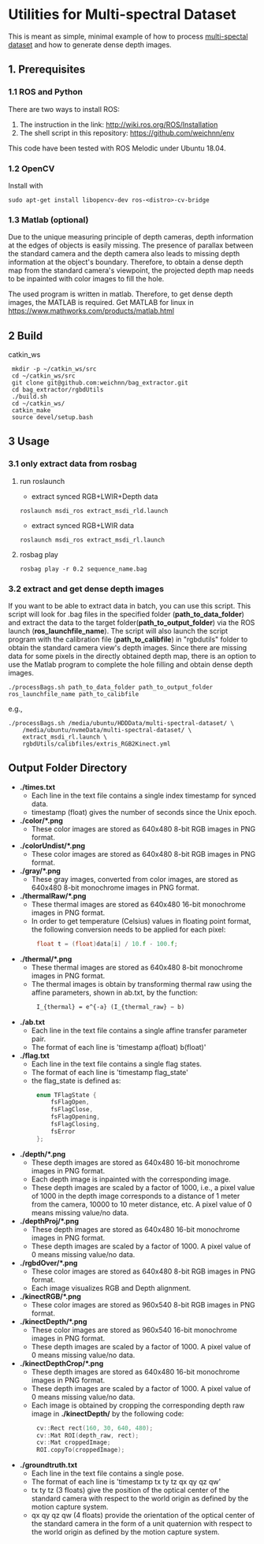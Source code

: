 # Utilities for Multi-spectral Dataset

This is meant as simple, minimal example of how to process [multi-spectal dataset](https://github.com/NGCLAB/multi-spectral-dataset) and how to generate dense depth images.

## 1. Prerequisites

### 1.1 ROS and Python

There are two ways to install ROS:

1. The instruction in the link: <http://wiki.ros.org/ROS/Installation>
2. The shell script in this repository: <https://github.com/weichnn/env>

This code have been tested with ROS Melodic under Ubuntu 18.04.

### 1.2 OpenCV

Install with

``` shell
sudo apt-get install libopencv-dev ros-<distro>-cv-bridge
```

### 1.3 Matlab (optional)

Due to the unique measuring principle of depth cameras, depth information at the edges of objects is easily missing. The presence of parallax between the standard camera and the depth camera also leads to missing depth information at the object's boundary. Therefore, to obtain a dense depth map from the standard camera's viewpoint, the projected depth map needs to be inpainted with color images to fill the hole.

The used program is written in matlab. Therefore, to get dense depth images, the MATLAB is required.
Get MATLAB for linux in <https://www.mathworks.com/products/matlab.html>

## 2 Build 

catkin_ws

``` shell
 mkdir -p ~/catkin_ws/src
 cd ~/catkin_ws/src
 git clone git@github.com:weichnn/bag_extractor.git
 cd bag_extractor/rgbdUtils
 ./build.sh
 cd ~/catkin_ws/
 catkin_make
 source devel/setup.bash 
```

## 3 Usage

### 3.1 only extract data from rosbag

1. run roslaunch

    - extract synced RGB+LWIR+Depth data

    ``` shell
    roslaunch msdi_ros extract_msdi_rld.launch
    ```

    - extract synced RGB+LWIR data

    ``` shell
    roslaunch msdi_ros extract_msdi_rl.launch
    ```

2. rosbag play

    ``` shell
    rosbag play -r 0.2 sequence_name.bag
    ```


### 3.2 extract and get dense depth images

If you want to be able to extract data in batch, you can use this script. This script will look for .bag files in the specified folder (**path_to_data_folder**) and extract the data to the target folder(**path_to_output_folder**) via the ROS launch (**ros_launchfile_name**). The script will also launch the script program with the calibration file (**path_to_calibfile**) in "rgbdutils" folder to obtain the standard camera view's depth images. Since there are missing data for some pixels in the directly obtained depth map, there is an option to use the Matlab program to complete the hole filling and obtain dense depth images. 


``` shell
./processBags.sh path_to_data_folder path_to_output_folder ros_launchfile_name path_to_calibfile 
```

e.g.,

``` shell
./processBags.sh /media/ubuntu/HDDData/multi-spectral-dataset/ \ 
    /media/ubuntu/nvmeData/multi-spectral-dataset/ \ 
    extract_msdi_rl.launch \
    rgbdUtils/calibfiles/extris_RGB2Kinect.yml
```

## Output Folder Directory

- **./times.txt**
    - Each line in the text file contains a single index timestamp for synced data.
    - timestamp (float) gives the number of seconds since the Unix epoch.
- **./color/*.png**
    - These color images are stored as 640x480 8-bit RGB images in PNG format.
- **./colorUndist/*.png**
    - These color images are stored as 640x480 8-bit RGB images in PNG format.
- **./gray/*.png**
    - These gray images, converted from color images, are stored as 640x480 8-bit monochrome images in PNG format.
- **./thermalRaw/*.png**
    - These thermal images are stored as 640x480 16-bit monochrome images in PNG format.
    - In order to get temperature (Celsius) values in floating point format, the following conversion needs to be applied for each pixel:

``` c++
        float t = (float)data[i] / 10.f - 100.f;
```

- **./thermal/*.png**
    - These thermal images are stored as 640x480 8-bit monochrome images in PNG format.
    - The thermal images is obtain by transforming thermal raw using the affine parameters, shown in ab.txt, by the function:

``` latex
        I_{thermal} = e^{-a} (I_{thermal_raw} − b)
```

- **./ab.txt**
    - Each line in the text file contains a single affine transfer parameter pair.
    - The format of each line is 'timestamp a(float) b(float)'
- **./flag.txt**
    - Each line in the text file contains a single flag states.
    - The format of each line is 'timestamp flag_state'
    - the flag_state is defined as:

``` c++
        enum TFlagState {
            fsFlagOpen,
            fsFlagClose,
            fsFlagOpening,
            fsFlagClosing,
            fsError
        };
```

- **./depth/*.png**
    - These depth images are stored as 640x480 16-bit monochrome images in PNG format.
    - Each depth image is inpainted with the corresponding image.
    - These depth images are scaled by a factor of 1000, i.e., a pixel value of 1000 in the depth image corresponds to a distance of 1 meter from the camera, 10000 to 10 meter distance, etc. A pixel value of 0 means missing value/no data.
- **./depthProj/*.png**
    - These depth images are stored as 640x480 16-bit monochrome images in PNG format.
    - These depth images are scaled by a factor of 1000. A pixel value of 0 means missing value/no data.
- **./rgbdOver/*.png**
    - These color images are stored as 640x480 8-bit RGB images in PNG format.
    - Each image visualizes RGB and Depth alignment.
- **./kinectRGB/*.png**
    - These color images are stored as 960x540 8-bit RGB images in PNG format.
- **./kinectDepth/*.png**
    - These color images are stored as 960x540 16-bit monochrome images in PNG format.
    - These depth images are scaled by a factor of 1000. A pixel value of 0 means missing value/no data.
- **./kinectDepthCrop/*.png**
    - These depth images are stored as 640x480 16-bit monochrome images in PNG format.
    - These depth images are scaled by a factor of 1000. A pixel value of 0 means missing value/no data.
    - Each image is obtained by cropping the corresponding depth raw image in **./kinectDepth/** by the following code:

``` c++
        cv::Rect rect(160, 30, 640, 480);
        cv::Mat ROI(depth_raw, rect);
        cv::Mat croppedImage;
        ROI.copyTo(croppedImage);
```

- **./groundtruth.txt**
    - Each line in the text file contains a single pose.
    - The format of each line is 'timestamp tx ty tz qx qy qz qw'
    - tx ty tz (3 floats) give the position of the optical center of the standard camera with respect to the world origin as defined by the motion capture system.
    - qx qy qz qw (4 floats) provide the orientation of the optical center of the standard camera in the form of a unit quaternion with respect to the world origin as defined by the motion capture system.




